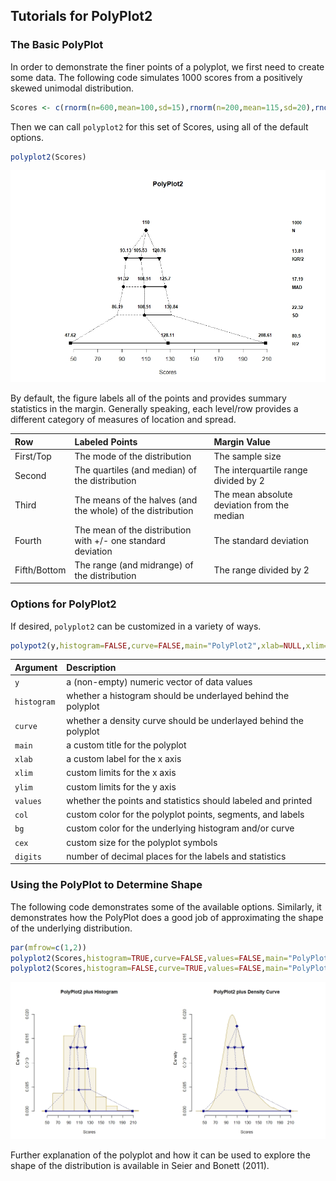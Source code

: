 ## Tutorials for PolyPlot2

### The Basic PolyPlot

In order to demonstrate the finer points of a polyplot, we first need to create some data. The following code simulates 1000 scores from a positively skewed unimodal distribution.

```r
Scores <- c(rnorm(n=600,mean=100,sd=15),rnorm(n=200,mean=115,sd=20),rnorm(n=200,mean=130,sd=25))
```

Then we can call `polyplot2` for this set of Scores, using all of the default options.

```r
polyplot2(Scores)
```

![](polyplot2.jpeg)<!-- -->

By default, the figure labels all of the points and provides summary statistics in the margin. Generally speaking, each level/row provides a different category of measures of location and spread.

Row | Labeled Points | Margin Value
:-- | :-- | :--
First/Top | The mode of the distribution | The sample size
Second | The quartiles (and median) of the distribution | The interquartile range divided by 2
Third | The means of the halves (and the whole) of the distribution | The mean absolute deviation from the median
Fourth | The mean of the distribution with +/- one standard deviation | The standard deviation
Fifth/Bottom | The range (and midrange) of the distribution | The range divided by 2

### Options for PolyPlot2

If desired, `polyplot2` can be customized in a variety of ways.

```r
polypot2(y,histogram=FALSE,curve=FALSE,main="PolyPlot2",xlab=NULL,xlim=NULL,ylim=NULL,values=TRUE,col="black",bg="gray60",cex=1.2,digits=2) {
```

Argument | Description
:-- | :--
```y``` | a (non-empty) numeric vector of data values
```histogram``` | whether a histogram should be underlayed behind the polyplot
```curve``` | whether a density curve should be underlayed behind the polyplot
```main``` | a custom title for the polyplot
```xlab``` | a custom label for the x axis
```xlim``` | custom limits for the x axis
```ylim``` | custom limits for the y axis
```values``` | whether the points and statistics should labeled and printed
```col``` | custom color for the polyplot points, segments, and labels
```bg``` | custom color for the underlying histogram and/or curve
```cex``` | custom size for the polyplot symbols
```digits``` | number of decimal places for the labels and statistics

### Using the PolyPlot to Determine Shape

The following code demonstrates some of the available options. Similarly, it demonstrates how the PolyPlot does a good job of approximating the shape of the underlying distribution.

```r
par(mfrow=c(1,2))
polyplot2(Scores,histogram=TRUE,curve=FALSE,values=FALSE,main="PolyPlot2 plus Histogram",col="darkblue",bg="darkgoldenrod")
polyplot2(Scores,histogram=FALSE,curve=TRUE,values=FALSE,main="PolyPlot2 plus Density Curve",col="darkblue",bg="darkgoldenrod")
```

![](polyplot2plus.jpeg)<!-- -->

Further explanation of the polyplot and how it can be used to explore the shape of the distribution is available in Seier and Bonett (2011).
